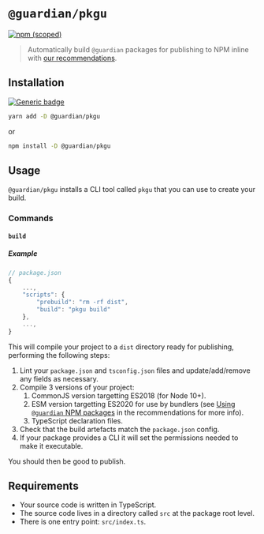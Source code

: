 # `@guardian/pkgu`

[![npm (scoped)](https://img.shields.io/npm/v/@guardian/pkgu)](https://www.npmjs.com/package/@guardian/pkgu)

> Automatically build `@guardian` packages for publishing to NPM inline with [our recommendations](https://github.com/guardian/recommendations/blob/master/npm-packages.md).

## Installation

[![Generic badge](https://img.shields.io/badge/google-chat-259082.svg)](https://chat.google.com/room/AAAAWwBdSMs)

```bash
yarn add -D @guardian/pkgu
```

or

```bash
npm install -D @guardian/pkgu
```

## Usage

`@guardian/pkgu` installs a CLI tool called `pkgu` that you can use to create your build.

### Commands

#### `build`

##### Example

```js
// package.json
{
    ...,
    "scripts": {
        "prebuild": "rm -rf dist",
        "build": "pkgu build"
    },
    ...,
}
```

This will compile your project to a `dist` directory ready for publishing, performing the following steps:

1. Lint your `package.json` and `tsconfig.json` files and update/add/remove any fields as necessary.
2. Compile 3 versions of your project:
    1. CommonJS version targetting ES2018 (for Node 10+).
    2. ESM version targetting ES2020 for use by bundlers (see [Using `@guardian` NPM packages](https://github.com/guardian/recommendations/blob/master/npm-packages.md#using-guardian-npm-packages) in the recommendations for more info).
    3. TypeScript declaration files.
3. Check that the build artefacts match the `package.json` config.
4. If your package provides a CLI it will set the permissions needed to make it executable.

You should then be good to publish.

## Requirements

-   Your source code is written in TypeScript.
-   The source code lives in a directory called `src` at the package root level.
-   There is one entry point: `src/index.ts`.
